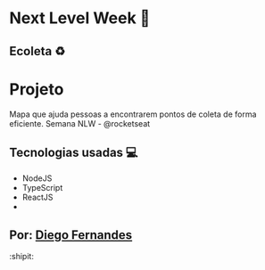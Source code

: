 # Next Level Week :rocket:
## Ecoleta :recycle:

# Projeto

Mapa que ajuda pessoas a encontrarem pontos de coleta de forma eficiente. Semana NLW - @rocketseat

## Tecnologias usadas :computer:
- NodeJS
- TypeScript
- ReactJS
- 
## Por: [Diego Fernandes](https://github.com/diego3g)

:shipit: